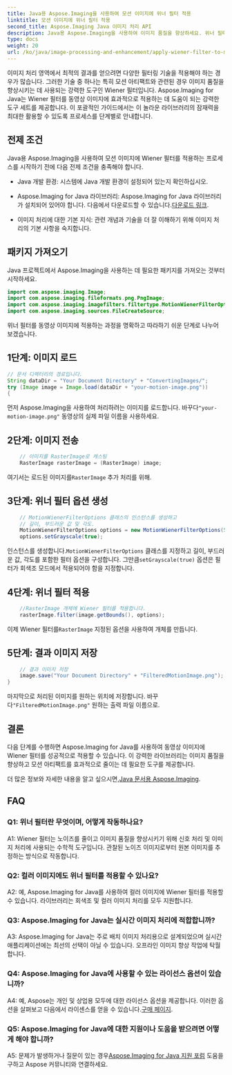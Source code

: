 ```yaml
---
title: Java용 Aspose.Imaging을 사용하여 모션 이미지에 위너 필터 적용
linktitle: 모션 이미지에 위너 필터 적용
second_title: Aspose.Imaging Java 이미지 처리 API
description: Java용 Aspose.Imaging을 사용하여 이미지 품질을 향상하세요. 위너 필터를 동영상 이미지에 적용하는 방법을 단계별로 알아보세요. 이미지 처리를 최적화하세요.
type: docs
weight: 20
url: /ko/java/image-processing-and-enhancement/apply-wiener-filter-to-motion-images/
---
```


이미지 처리 영역에서 최적의 결과를 얻으려면 다양한 필터링 기술을 적용해야 하는 경우가 많습니다. 그러한 기술 중 하나는 특히 모션 아티팩트와 관련된 경우 이미지 품질을 향상시키는 데 사용되는 강력한 도구인 Wiener 필터입니다. Aspose.Imaging for Java는 Wiener 필터를 동영상 이미지에 효과적으로 적용하는 데 도움이 되는 강력한 도구 세트를 제공합니다. 이 포괄적인 가이드에서는 이 놀라운 라이브러리의 잠재력을 최대한 활용할 수 있도록 프로세스를 단계별로 안내합니다.

## 전제 조건

Java용 Aspose.Imaging을 사용하여 모션 이미지에 Wiener 필터를 적용하는 프로세스를 시작하기 전에 다음 전제 조건을 충족해야 합니다.

- Java 개발 환경: 시스템에 Java 개발 환경이 설정되어 있는지 확인하십시오.

-  Aspose.Imaging for Java 라이브러리: Aspose.Imaging for Java 라이브러리가 설치되어 있어야 합니다. 다음에서 다운로드할 수 있습니다.[다운로드 링크](https://releases.aspose.com/imaging/java/).

- 이미지 처리에 대한 기본 지식: 관련 개념과 기술을 더 잘 이해하기 위해 이미지 처리의 기본 사항을 숙지합니다.

## 패키지 가져오기

Java 프로젝트에서 Aspose.Imaging을 사용하는 데 필요한 패키지를 가져오는 것부터 시작하세요.

```java
import com.aspose.imaging.Image;
import com.aspose.imaging.fileformats.png.PngImage;
import com.aspose.imaging.imagefilters.filtertype.MotionWienerFilterOptions;
import com.aspose.imaging.sources.FileCreateSource;
```

위너 필터를 동영상 이미지에 적용하는 과정을 명확하고 따라하기 쉬운 단계로 나누어 보겠습니다.

## 1단계: 이미지 로드

```java
// 문서 디렉터리의 경로입니다.
String dataDir = "Your Document Directory" + "ConvertingImages/";
try (Image image = Image.load(dataDir + "your-motion-image.png"))
{
```

 먼저 Aspose.Imaging을 사용하여 처리하려는 이미지를 로드합니다. 바꾸다`"your-motion-image.png"` 동영상의 실제 파일 이름을 사용하세요.

## 2단계: 이미지 전송

```java
    // 이미지를 RasterImage로 캐스팅
    RasterImage rasterImage = (RasterImage) image;
```

 여기서는 로드된 이미지를`RasterImage` 추가 처리를 위해.

## 3단계: 위너 필터 옵션 생성

```java
    // MotionWienerFilterOptions 클래스의 인스턴스를 생성하고
    // 길이, 부드러운 값 및 각도.
    MotionWienerFilterOptions options = new MotionWienerFilterOptions(50, 9, 90);
    options.setGrayscale(true);
```

 인스턴스를 생성합니다.`MotionWienerFilterOptions` 클래스를 지정하고 길이, 부드러운 값, 각도를 포함한 필터 옵션을 구성합니다. 그만큼`setGrayscale(true)` 옵션은 필터가 회색조 모드에서 적용되어야 함을 지정합니다.

## 4단계: 위너 필터 적용

```java
    //RasterImage 개체에 Wiener 필터를 적용합니다.
    rasterImage.filter(image.getBounds(), options);
```

 이제 Wiener 필터를`RasterImage` 지정된 옵션을 사용하여 개체를 만듭니다.

## 5단계: 결과 이미지 저장

```java
    // 결과 이미지 저장
    image.save("Your Document Directory" + "FilteredMotionImage.png");
}
```

 마지막으로 처리된 이미지를 원하는 위치에 저장합니다. 바꾸다`"FilteredMotionImage.png"` 원하는 출력 파일 이름으로.

## 결론

다음 단계를 수행하면 Aspose.Imaging for Java를 사용하여 동영상 이미지에 Wiener 필터를 성공적으로 적용할 수 있습니다. 이 강력한 라이브러리는 이미지 품질을 향상하고 모션 아티팩트를 효과적으로 줄이는 데 필요한 도구를 제공합니다.

 더 많은 정보와 자세한 내용을 알고 싶으시면,[Java 문서용 Aspose.Imaging](https://reference.aspose.com/imaging/java/).

## FAQ

### Q1: 위너 필터란 무엇이며, 어떻게 작동하나요?

A1: Wiener 필터는 노이즈를 줄이고 이미지 품질을 향상시키기 위해 신호 처리 및 이미지 처리에 사용되는 수학적 도구입니다. 관찰된 노이즈 이미지로부터 원본 이미지를 추정하는 방식으로 작동합니다.

### Q2: 컬러 이미지에도 위너 필터를 적용할 수 있나요?

A2: 예, Aspose.Imaging for Java를 사용하여 컬러 이미지에 Wiener 필터를 적용할 수 있습니다. 라이브러리는 회색조 및 컬러 이미지 처리를 모두 지원합니다.

### Q3: Aspose.Imaging for Java는 실시간 이미지 처리에 적합합니까?

A3: Aspose.Imaging for Java는 주로 배치 이미지 처리용으로 설계되었으며 실시간 애플리케이션에는 최선의 선택이 아닐 수 있습니다. 오프라인 이미지 향상 작업에 탁월합니다.

### Q4: Aspose.Imaging for Java에 사용할 수 있는 라이선스 옵션이 있습니까?

 A4: 예, Aspose는 개인 및 상업용 모두에 대한 라이선스 옵션을 제공합니다. 이러한 옵션을 살펴보고 다음에서 라이센스를 얻을 수 있습니다.[구매 페이지](https://purchase.aspose.com/buy).

### Q5: Aspose.Imaging for Java에 대한 지원이나 도움을 받으려면 어떻게 해야 합니까?

 A5: 문제가 발생하거나 질문이 있는 경우[Aspose.Imaging for Java 지원 포럼](https://forum.aspose.com/) 도움을 구하고 Aspose 커뮤니티와 연결하세요.